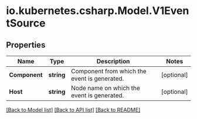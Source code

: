 # io.kubernetes.csharp.Model.V1EventSource
## Properties

Name | Type | Description | Notes
------------ | ------------- | ------------- | -------------
**Component** | **string** | Component from which the event is generated. | [optional] 
**Host** | **string** | Node name on which the event is generated. | [optional] 

[[Back to Model list]](../README.md#documentation-for-models) [[Back to API list]](../README.md#documentation-for-api-endpoints) [[Back to README]](../README.md)

